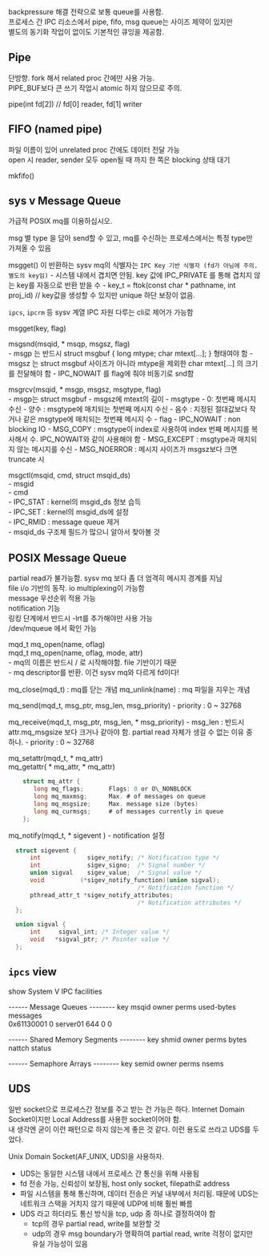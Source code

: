 backpressure 해결 전략으로 보통 queue를 사용함.  
프로세스 간 IPC 리소스에서 pipe, fifo, msg queue는 사이즈 제약이 있지만   
별도의 동기화 작업이 없이도 기본적인 큐잉을 제공함.  

## Pipe

단방향. fork 해서 related proc 간에만 사용 가능.  
PIPE_BUF보다 큰 쓰기 작업시 atomic 하지 않으므로 주의.  

pipe(int fd[2]) // fd[0] reader, fd[1] writer

## FIFO (named pipe)

파일 이름이 있어 unrelated proc 간에도 데이터 전달 가능   
open 시 reader, sender 모두 open될 때 까지 한 쪽은 blocking 상태 대기  

mkfifo()

## sys v Message Queue

가급적 POSIX mq를 이용하십시오.  

msg 별 type 을 담아 send할 수 있고, mq를 수신하는 프로세스에서는 특정 type만 가져올 수 있음   

msgget() 이 반환하는 sysv mq의 식별자는 `IPC Key 기반 식별자 (fd가 아님에 주의. 별도의 key임)`
    - 시스템 내에서 겹치면 안됨. key 값에 IPC\_PRIVATE 를 통해 겹치지 않는 key를 자동으로 반환 받을 수
    - key\_t = ftok(const char * pathname, int proj\_id)  // key값을 생성할 수 있지만 unique 하단 보장이 없음.

`ipcs`, `ipcrm` 등 sysv 계열 IPC 자원 다루는 cli로 제어가 가능함  

msgget(key, flag)  

msgsnd(msqid, * msqp, msgsz, flag)  
    - msgp 는 반드시 struct msgbuf { long mtype; char mtext[...]; } 형태여야 함
    - msgsz 는 struct msgbuf 사이즈가 아니라 mtype을 제외한 char mtext[...] 의 크기를 전달해야 함
    - IPC\_NOWAIT 를 flag에 줘야 비동기로 snd함

msgrcv(msqid, * msgp, msgsz, msgtype, flag)  
    - msgp는 struct msgbuf
    - msgsz에 mtext의 길이
    - msgtype
        - 0: 첫번째 메시지 수신
        - 양수 : msgtype에 매치되는 첫번째 메시지 수신
        - 음수 : 지정된 절대값보다 작거나 같은 msgtype에 매치되는 첫번째 메시지 수
    - flag
        - IPC\_NOWAIT   : non blocking IO
        - MSG_COPY      : msgtype이 index로 사용하여 index 번째 메시지를 복사해서 수. IPC\_NOWAIT와 같이 사용해야 함
        - MSG_EXCEPT    : msgtype과 매치되지 않는 메시지를 수신
        - MSG_NOERROR   : 메시지 사이즈가 msgsz보다 크면 truncate 시

msgctl(msqid, cmd, struct msqid\_ds)  
    - msgid  
    - cmd  
        - IPC\_STAT : kernel의 msgid_ds 정보 습득  
        - IPC\_SET  : kernel의 msgid_ds에 설정  
        - IPC\_RMID : message queue 제거  
    - msqid\_ds 구조체 필드가 많으니 알아서 찾아볼 것  


## POSIX Message Queue


partial read가 불가능함. sysv mq 보다 좀 더 엄격히 메시지 경계를 지님  
file i/o 기반의 동작. io multiplexing이 가능함  
message 우선순위 적용 가능  
notification 기능  
링킹 단계에서 반드시 -lrt를 추가해야만 사용 가능  
/dev/mqueue 에서 확인 가능  

mqd\_t mq\_open(name, oflag)  
mqd\_t mq\_open(name, oflag, mode, attr)  
    - mq의 이름은 반드시 / 로 시작해야함. file 기반이기 때문  
    - mq descriptor를 반환. 이건 sysv mq와 다르게 fd이다!

mq\_close(mqd\_t) : mq를 닫는 개념
mq\_unlink(name) : mq 파일을 지우는 개념

mq\_send(mqd\_t, msg\_ptr, msg\_len, msg\_priority)
    - priority : 0 ~ 32768

mq\_receive(mqd\_t, msg\_ptr, msg\_len, * msg\_priority)
    - msg\_len : 반드시 attr.mq\_msgsize 보다 크거나 같아야 함. partial read 자체가 생길 수 없는 이유 중 하나.
    - priority : 0 ~ 32768

mq\_setattr(mqd\_t, * mq\_attr)  
mq\_getattr( * mq\_attr, * mq\_attr)  

```c
    struct mq_attr {
       long mq_flags;       Flags: 0 or O\_NONBLOCK 
       long mq_maxmsg;      Max. # of messages on queue 
       long mq_msgsize;     Max. message size (bytes) 
       long mq_curmsgs;     # of messages currently in queue 
    };
```

mq\_notify(mqd\_t, * sigevent )
    - notification 설정

```c
  struct sigevent {
      int             sigev_notify; /* Notification type */
      int             sigev_signo;  /* Signal number */
      union sigval    sigev_value;  /* Signal value */
      void          (*sigev_notify_function)(union sigval);
                                    /* Notification function */
      pthread_attr_t *sigev_notify_attributes;
                                    /* Notification attributes */
  };

  union sigval {
      int     sigval_int; /* Integer value */
      void   *sigval_ptr; /* Pointer value */
  };

```


## `ipcs` view  

show System V IPC facilities  

------ Message Queues --------
key        msqid      owner      perms      used-bytes   messages    
0x61130001 0          server01   644        0            0           

------ Shared Memory Segments --------
key        shmid      owner      perms      bytes      nattch     status      

------ Semaphore Arrays --------
key        semid      owner      perms      nsems     



## UDS


일반 socket으로 프로세스간 정보를 주고 받는 건 가능은 하다.
Internet Domain Socket이지만 Local Address를 사용한 socket이어야 함.  
내 생각엔 굳이 이런 패턴으로 하지 않는게 좋은 것 같다. 이런 용도로 쓰라고 UDS를 두었다.  

Unix Domain Socket(AF\_UNIX, UDS)을 사용하자. 
- UDS는 동일한 시스템 내에서 프로세스 간 통신을 위해 사용됨  
- fd 전송 가능, 신뢰성이 보장됨, host only socket, filepath로 address
- 파일 시스템을 통해 통신하며, 데이터 전송은 커널 내부에서 처리됨. 때문에 UDS는 네트워크 스택을 거치지 않기 때문에 UDP에 비해 훨씬 빠름
- UDS 라고 하더라도 통신 방식을 tcp, udp 중 하나로 결정하여야 함
    - tcp의 경우 partial read, write를 보완할 것
    - udp의 경우 msg boundary가 명확하여 partial read, write 걱정이 없지만 유실 가능성이 있음










